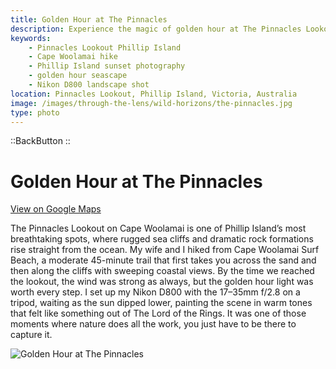 ```yaml
---
title: Golden Hour at The Pinnacles
description: Experience the magic of golden hour at The Pinnacles Lookout on Phillip Island, a coastal hike with sweeping views and dramatic ocean cliffs.
keywords:
    - Pinnacles Lookout Phillip Island
    - Cape Woolamai hike
    - Phillip Island sunset photography
    - golden hour seascape
    - Nikon D800 landscape shot
location: Pinnacles Lookout, Phillip Island, Victoria, Australia
image: /images/through-the-lens/wild-horizons/the-pinnacles.jpg
type: photo
---
```


::BackButton
::

# Golden Hour at The Pinnacles

<a href="https://www.google.com/maps/search/?api=1&query=Pinnacles+Lookout,+Phillip+Island,+Victoria,+Australia" target="_blank" rel="noopener noreferrer">View on Google Maps</a>

The Pinnacles Lookout on Cape Woolamai is one of Phillip Island’s most breathtaking spots, where rugged sea cliffs and dramatic rock formations rise straight from the ocean. My wife and I hiked from Cape Woolamai Surf Beach, a moderate 45-minute trail that first takes you across the sand and then along the cliffs with sweeping coastal views. By the time we reached the lookout, the wind was strong as always, but the golden hour light was worth every step. I set up my Nikon D800 with the 17–35mm f/2.8 on a tripod, waiting as the sun dipped lower, painting the scene in warm tones that felt like something out of The Lord of the Rings. It was one of those moments where nature does all the work, you just have to be there to capture it.

![Golden Hour at The Pinnacles](/images/through-the-lens/wild-horizons/the-pinnacles.jpg)

<div class="mb-8"></div>

